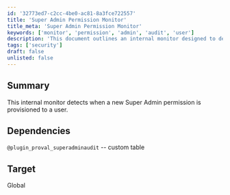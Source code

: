 ```yaml
---
id: '32773ed7-c2cc-4be0-ac81-8a3fce722557'
title: 'Super Admin Permission Monitor'
title_meta: 'Super Admin Permission Monitor'
keywords: ['monitor', 'permission', 'admin', 'audit', 'user']
description: 'This document outlines an internal monitor designed to detect when a new Super Admin permission is provisioned to a user, ensuring better oversight and security in user management.'
tags: ['security']
draft: false
unlisted: false
---
```


## Summary

This internal monitor detects when a new Super Admin permission is provisioned to a user.

## Dependencies

`@plugin_proval_superadminaudit` -- custom table

## Target

Global

